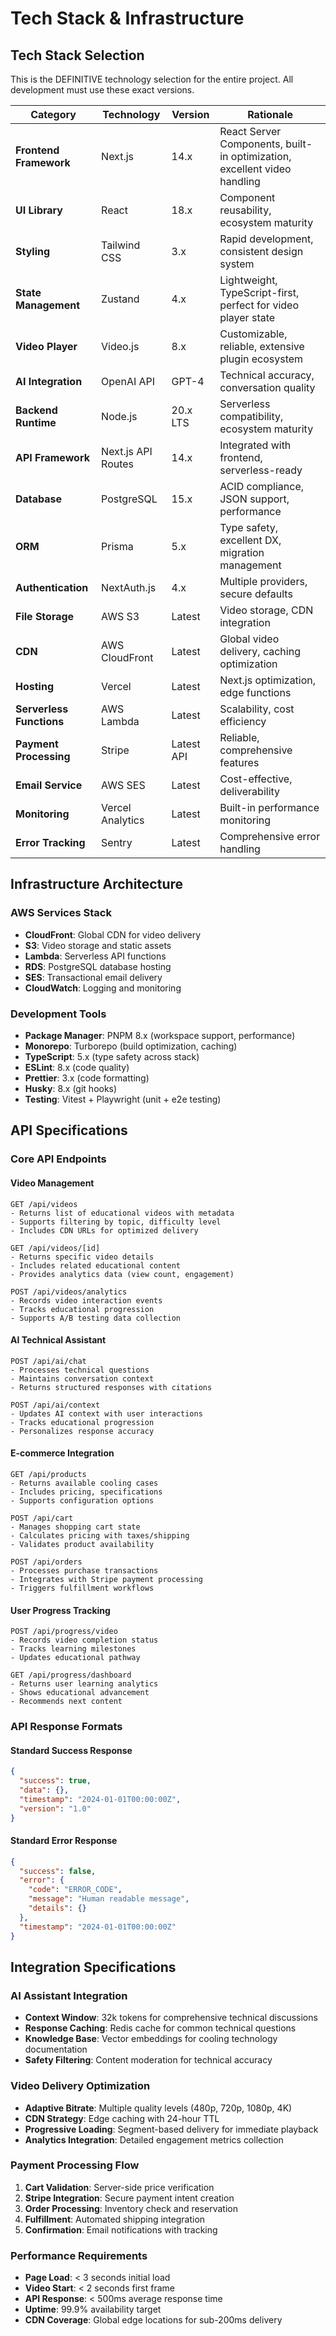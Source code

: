 # Tech Stack & Infrastructure

## Tech Stack Selection

This is the DEFINITIVE technology selection for the entire project. All development must use these exact versions.

| Category | Technology | Version | Rationale |
|----------|------------|---------|-----------|
| **Frontend Framework** | Next.js | 14.x | React Server Components, built-in optimization, excellent video handling |
| **UI Library** | React | 18.x | Component reusability, ecosystem maturity |
| **Styling** | Tailwind CSS | 3.x | Rapid development, consistent design system |
| **State Management** | Zustand | 4.x | Lightweight, TypeScript-first, perfect for video player state |
| **Video Player** | Video.js | 8.x | Customizable, reliable, extensive plugin ecosystem |
| **AI Integration** | OpenAI API | GPT-4 | Technical accuracy, conversation quality |
| **Backend Runtime** | Node.js | 20.x LTS | Serverless compatibility, ecosystem maturity |
| **API Framework** | Next.js API Routes | 14.x | Integrated with frontend, serverless-ready |
| **Database** | PostgreSQL | 15.x | ACID compliance, JSON support, performance |
| **ORM** | Prisma | 5.x | Type safety, excellent DX, migration management |
| **Authentication** | NextAuth.js | 4.x | Multiple providers, secure defaults |
| **File Storage** | AWS S3 | Latest | Video storage, CDN integration |
| **CDN** | AWS CloudFront | Latest | Global video delivery, caching optimization |
| **Hosting** | Vercel | Latest | Next.js optimization, edge functions |
| **Serverless Functions** | AWS Lambda | Latest | Scalability, cost efficiency |
| **Payment Processing** | Stripe | Latest API | Reliable, comprehensive features |
| **Email Service** | AWS SES | Latest | Cost-effective, deliverability |
| **Monitoring** | Vercel Analytics | Latest | Built-in performance monitoring |
| **Error Tracking** | Sentry | Latest | Comprehensive error handling |

## Infrastructure Architecture

### AWS Services Stack
- **CloudFront**: Global CDN for video delivery
- **S3**: Video storage and static assets
- **Lambda**: Serverless API functions
- **RDS**: PostgreSQL database hosting
- **SES**: Transactional email delivery
- **CloudWatch**: Logging and monitoring

### Development Tools
- **Package Manager**: PNPM 8.x (workspace support, performance)
- **Monorepo**: Turborepo (build optimization, caching)
- **TypeScript**: 5.x (type safety across stack)
- **ESLint**: 8.x (code quality)
- **Prettier**: 3.x (code formatting)
- **Husky**: 8.x (git hooks)
- **Testing**: Vitest + Playwright (unit + e2e testing)

## API Specifications

### Core API Endpoints

#### Video Management
```
GET /api/videos
- Returns list of educational videos with metadata
- Supports filtering by topic, difficulty level
- Includes CDN URLs for optimized delivery

GET /api/videos/[id]
- Returns specific video details
- Includes related educational content
- Provides analytics data (view count, engagement)

POST /api/videos/analytics
- Records video interaction events
- Tracks educational progression
- Supports A/B testing data collection
```

#### AI Technical Assistant
```
POST /api/ai/chat
- Processes technical questions
- Maintains conversation context
- Returns structured responses with citations

POST /api/ai/context
- Updates AI context with user interactions
- Tracks educational progression
- Personalizes response accuracy
```

#### E-commerce Integration
```
GET /api/products
- Returns available cooling cases
- Includes pricing, specifications
- Supports configuration options

POST /api/cart
- Manages shopping cart state
- Calculates pricing with taxes/shipping
- Validates product availability

POST /api/orders
- Processes purchase transactions
- Integrates with Stripe payment processing
- Triggers fulfillment workflows
```

#### User Progress Tracking
```
POST /api/progress/video
- Records video completion status
- Tracks learning milestones
- Updates educational pathway

GET /api/progress/dashboard
- Returns user learning analytics
- Shows educational advancement
- Recommends next content
```

### API Response Formats

#### Standard Success Response
```json
{
  "success": true,
  "data": {},
  "timestamp": "2024-01-01T00:00:00Z",
  "version": "1.0"
}
```

#### Standard Error Response
```json
{
  "success": false,
  "error": {
    "code": "ERROR_CODE",
    "message": "Human readable message",
    "details": {}
  },
  "timestamp": "2024-01-01T00:00:00Z"
}
```

## Integration Specifications

### AI Assistant Integration
- **Context Window**: 32k tokens for comprehensive technical discussions
- **Response Caching**: Redis cache for common technical questions
- **Knowledge Base**: Vector embeddings for cooling technology documentation
- **Safety Filtering**: Content moderation for technical accuracy

### Video Delivery Optimization
- **Adaptive Bitrate**: Multiple quality levels (480p, 720p, 1080p, 4K)
- **CDN Strategy**: Edge caching with 24-hour TTL
- **Progressive Loading**: Segment-based delivery for immediate playback
- **Analytics Integration**: Detailed engagement metrics collection

### Payment Processing Flow
1. **Cart Validation**: Server-side price verification
2. **Stripe Integration**: Secure payment intent creation
3. **Order Processing**: Inventory check and reservation
4. **Fulfillment**: Automated shipping integration
5. **Confirmation**: Email notifications with tracking

### Performance Requirements
- **Page Load**: < 3 seconds initial load
- **Video Start**: < 2 seconds first frame
- **API Response**: < 500ms average response time
- **Uptime**: 99.9% availability target
- **CDN Coverage**: Global edge locations for sub-200ms delivery